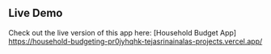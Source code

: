 ## Live Demo
Check out the live version of this app here: [Household Budget App] https://household-budgeting-pr0jyhqhk-tejasrinainalas-projects.vercel.app/
